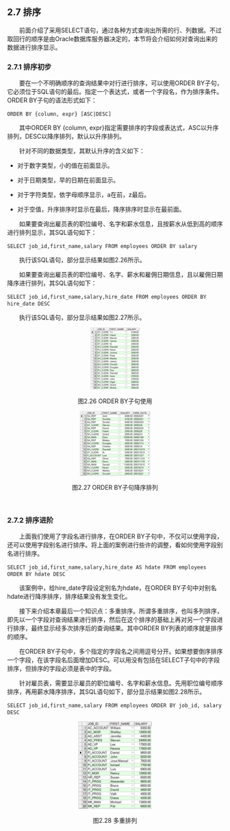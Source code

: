 ## 2.7  排序



&emsp;&emsp;前面介绍了采用SELECT语句，通过各种方式查询出所需的行、列数据。不过取回行的顺序是由Oracle数据库服务器决定的，本节将会介绍如何对查询出来的数据进行排序显示。

### 2.7.1  排序初步  

&emsp;&emsp;要在一个不明确顺序的查询结果中对行进行排序，可以使用ORDER BY子句，它必须位于SQL语句的最后。指定一个表达式，或者一个字段名，作为排序条件。ORDER BY子句的语法形式如下：


```
ORDER BY {column, expr} [ASC|DESC]
```


&emsp;&emsp;其中ORDER BY {column, expr}指定需要排序的字段或表达式，ASC以升序排列，DESC以降序排列，默认以升序排列。

&emsp;&emsp;针对不同的数据类型，其默认升序的含义如下：

- 对于数字类型，小的值在前面显示。

- 对于日期类型，早的日期在前面显示。

- 对于字符类型，依字母顺序显示，a在前，z最后。

- 对于空值，升序排序时显示在最后，降序排序时显示在最前面。

&emsp;&emsp;如果要查询出雇员表的职位编号、名字和薪水信息，且按薪水从低到高的顺序进行排列显示，其SQL语句如下：


```
SELECT job_id,first_name,salary FROM employees ORDER BY salary
```


&emsp;&emsp;执行该SQL语句，部分显示结果如图2.26所示。

&emsp;&emsp;如果要查询出雇员表的职位编号、名字、薪水和雇佣日期信息，且以雇佣日期降序进行排列，其SQL语句如下：


```
SELECT job_id,first_name,salary,hire_date FROM employees ORDER BY hire_date DESC
```


&emsp;&emsp;执行该SQL语句，部分显示结果如图2.27所示。



<p align="center"><img src="../../img/d2z/tu2.26.png" /></p>  
<p align="center">图2.26  ORDER BY子句使用</p>  


<p align="center"><img src="../../img/d2z/tu2.27.png" /></p>  
<p align="center">图2.27  ORDER BY子句降序排列</p>  

​                         

### 2.7.2  排序进阶  

&emsp;&emsp;上面我们使用了字段名进行排序，在ORDER BY子句中，不仅可以使用字段，还可以使用字段别名进行排序。将上面的案例进行些许的调整，看如何使用字段别名进行排序。


```
SELECT job_id,first_name,salary,hire_date AS hdate FROM employees ORDER BY hdate DESC
```


&emsp;&emsp;该案例中，给hire_date字段设定别名为hdate，在ORDER BY子句中对别名hdate进行降序排序，排序结果没有发生变化。

&emsp;&emsp;接下来介绍本章最后一个知识点：多重排序。所谓多重排序，也叫多列排序，即先以一个字段对查询结果进行排序，然后在这个排序的基础上再对另一个字段进行排序，最终显示经多次排序后的查询结果。其中ORDER BY列表的顺序就是排序的顺序。

&emsp;&emsp;在ORDER BY子句中，多个指定的字段名之间用逗号分开。如果想要倒序排序一个字段，在该字段名后面增加DESC。可以用没有包括在SELECT子句中的字段排序，但排序的字段必须是表中的字段。

&emsp;&emsp;针对雇员表，需要显示雇员的职位编号、名字和薪水信息。先用职位编号顺序排序，再用薪水降序排序，其SQL语句如下，部分显示结果如图2.28所示。


```
SELECT job_id,first_name,salary FROM employees ORDER BY job_id, salary DESC
```




<p align="center"><img src="../../img/d2z/tu2.28.png" /></p>  
<p align="center">图2.28  多重排列</p>  



 



